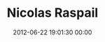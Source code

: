---
title: "Nicolas Raspail"
date: 2012-06-22 19:01:30 00:00
permalink: /nrdm
twitter: ""
likes: [947,237,945,25,629,73,252,855,2096]
id: 1095
gravatar: "http://www.gravatar.com/avatar/5637138f67c7bb406b39843a466aeffd"
---